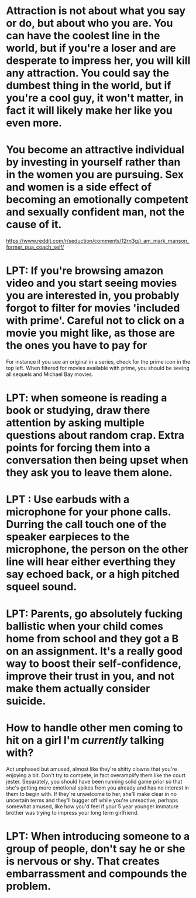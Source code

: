 
# Attraction is not about what you say or do, but about who you are. You can have the coolest line in the world, but if you're a loser and are desperate to impress her, you will kill any attraction. You could say the dumbest thing in the world, but if you're a cool guy, it won't matter, in fact it will likely make her like you even more.

# You become an attractive individual by investing in yourself rather than in the women you are pursuing. Sex and women is a side effect of becoming an emotionally competent and sexually confident man, not the cause of it.
https://www.reddit.com/r/seduction/comments/12rn3g/i_am_mark_manson_former_pua_coach_self/

# LPT: If you're browsing amazon video and you start seeing movies you are interested in, you probably forgot to filter for movies 'included with prime'. Careful not to click on a movie you might like, as those are the ones you have to pay for

For instance if you see an original in a series, check for the prime icon in the top left. When filtered for movies available with prime, you should be seeing all sequels and Michael Bay movies.

# LPT: when someone is reading a book or studying, draw there attention by asking multiple questions about random crap. Extra points for forcing them into a conversation then being upset when they ask you to leave them alone. 

# LPT : Use earbuds with a microphone for your phone calls. Durring the call touch one of the speaker earpieces to the microphone, the person on the other line will hear either everthing they say echoed back, or a high pitched squeel sound.

# LPT: Parents, go absolutely fucking ballistic when your child comes home from school and they got a B on an assignment. It's a really good way to boost their self-confidence, improve their trust in you, and not make them actually consider suicide.

# How to handle other men coming to hit on a girl I'm *currently* talking with? 
Act unphased but amused, almost like they're shitty clowns that you're enjoying a bit. Don't try to compete, in fact overamplify them like the court jester. Separately, you should have been running solid game prior so that she's getting more emotional spikes from you already and has no interest in them to begin with. If they're unwelcome to her, she'll make clear in no uncertain terms and they'll bugger off while you're unreactive, perhaps somewhat amused, like how you'd feel if your 5 year younger immature brother was trying to impress your long term girlfriend. 


# LPT: When introducing someone to a group of people, don't say he or she is nervous or shy. That creates embarrassment and compounds the problem.

